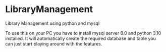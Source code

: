 # LibraryManagement
Library Management using python and mysql

To use this on your PC you have to install mysql server 8.0 
and python 3.10 installed.
It will automatically create the required database and table 
you can just start playing around with the features.